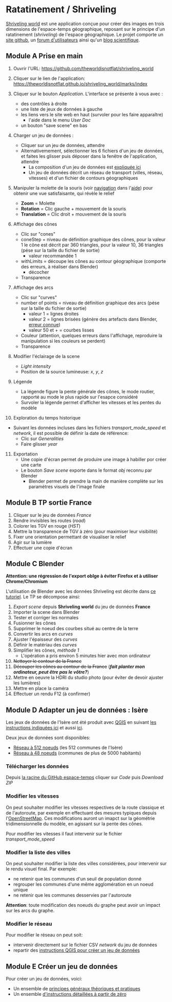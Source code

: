 
# Ratatinement / Shriveling

[Shriveling world](https://theworldisnotflat.github.io/shriveling_world/marks/index) est une application conçue pour créer des images en trois dimensions de l'espace-temps géographique, reposant sur le principe d'un ratatinement (*shriveling*) de l'espace géographique. Le projet comporte un [site github](https://github.com/theworldisnotflat/shriveling_world), un [forum d'utilisateurs](https://github.com/theworldisnotflat/shriveling_world/discussions) ainsi qu'un [blog scientifique](https://timespace.hypotheses.org/).

## Module A Prise en main

1. Ouvrir l'URL: https://github.com/theworldisnotflat/shriveling_world
2. Cliquer sur le lien de l'application: https://theworldisnotflat.github.io/shriveling_world/marks/index
3. Cliquer sur le bouton *Application*. L'interface se présente à vous avec :
   * des contrôles à droite
   * une liste de jeux de données à gauche
   * les liens vers le site web en haut (survoler pour les faire apparaître)
     * l'aide dans le menu *User Doc*
   * un bouton "save scene" en bas

4. Charger un jeu de données :
   * Cliquer sur un jeu de données, attendre
   * Alternativemement, sélectionner les 6 fichiers d'un jeu de données, et faites les glisser puis déposer dans la fenêtre de l'application, attendre
     * La composition d'un jeu de données est [expliquée ici](https://theworldisnotflat.github.io/shriveling_world/marks/usrdoc/create_dataset)
     * Un jeu de données décrit un réseau de transport (villes, réseau, vitesses) et d'un fichier de contours géographiques

5. Manipuler la molette de la souris (voir [navigation](https://theworldisnotflat.github.io/shriveling_world/marks/usrdoc/basic_usage_tutorial/#navigation) dans l'[aide](https://theworldisnotflat.github.io/shriveling_world/marks/usrdoc/basic_usage_tutorial/)) pour obtenir une vue satisfaisante, qui révèle le relief
   * **Zoom** = Molette
   * **Rotation** = Clic gauche + mouvement de la souris
   * **Translation** = Clic droit + mouvement de la souris

6. Affichage des cônes
   * Clic sur "cones"
   * coneStep = niveau de définition graphique des cônes, pour la valeur 1 le cône est décrit par 360 triangles, pour la valeur 10, 36 triangles (pése sur la taille du fichier de sortie)
      * valeur recommandée 1
   * withLimits = découpe les cônes au contour géographique (comporte des erreurs, à réaliser dans Blender)
     * décocher
   * Transparence

7. Affichage des arcs
   * Clic sur "curves"
   * number of points = niveau de définition graphique des arcs (pése sur la taille du fichier de sortie)
      * valeur 1 = lignes droites
      * valeur 2 = lignes brisées (génère des artefacts dans Blender, [erreur connue](https://github.com/theworldisnotflat/shriveling_world/issues/159))
      * valeur 50 et + = courbes lisses
   * Couleur (attention, quelques erreurs dans l'affichage, reproduire la manipulation si les couleurs se perdent)
   * Transparence

8. Modifier l'éclairage de la scene
   * *Light intensity*
   * Position de la source lumineuse: *x*, *y*, *z*
9. Légende
   * La légende figure la pente générale des cônes, le mode routier, rapporté au mode le plus rapide sur l'esapce considéré
   * Survoler la légende permet d'afficher les vitesses et les pentes du modèle

10. Exploration du temps historique
   * Suivant les données incluses dans les fichiers *transport_mode_speed* et *network*, il est possible de définir la date de référence:
     * Clic sur *Generalities*
     * Faire glisser *year*

11. Exportation
    * Une copie d'écran permet de produire une image à habiller por créer une carte
    * Le bouton *Save scene* exporte dans le format *obj* reconnu par Blender
      * Blender permet de prendre la main de manière complète sur les paramètres visuels de l'image finale

## Module B TP sortie France

1. Cliquer sur le jeu de données *France*
2. Rendre invisibles les routes (*road*)
3. Colorer les TGV en rouge (*HST*)
4. Mettre la transparence de TGV à zéro (pour maximiser leur visibilité)
5. Fixer une orientation permettant de visualiser le relief
6. Agir sur la lumière
7. Effectuer une copie d'écran

## Module C Blender

__Attention: une régression de l'export oblge à éviter Firefox et à utiliser Chrome/Chromium__

L'utilisation de Blender avec les données Shriveling est décrite dans [ce tutoriel](https://theworldisnotflat.github.io/shriveling_world/marks/usrdoc/blender_tutorial). Le TP se décompose ainsi:
1. _Export scene_ depuis __Shriveling world__ du jeu de données __France__
2. Importer la scene dans Blender
3. Tester et corriger les normales
4. Fusionner les cônes
5. Supprimer le noeud des courbes situé au centre de la terre
6. Convertir les arcs en _curves_
7. Ajuster l'épaisseur des _curves_
8. Définir le matériau des _curves_
9. Simplifier les cônes, _méthode 1_
    - L'opération a pris environ 5 minutes hier avec mon ordinateur
10. ~~Nettoyer le contour de la France~~
11. ~~Découper les cônes au contour de la France~~  (___fait planter mon ordinateur, peut être pas le vôtre?___)
12. Mettre en oeuvre la HDRI du studio photo (pour éviter de devoir ajuster les lumières)
13. Mettre en place la caméra
14. Effectuer un rendu F12 (à confirmer)

## Module D Adapter un jeu de données : Isère

Les jeux de données de l'Isère ont été produit avec [QGIS](https://www.qgis.org/fr/site/) en suivant [les instructions indiquées ici](https://github.com/theworldisnotflat/shriveling_world/blob/master/markdown/usrdoc/create_dataset_from_scratch.md) et aussi [ici](https://theworldisnotflat.github.io/shriveling_world/marks/usrdoc/create_dataset).

Deux jeux de données sont disponibles:
* [Réseau à 512 noeuds](https://github.com/transcarto/espace-temps/tree/main/Shriveling/38) (les 512 communes de l'Isère)
* [Réseau à 48 noeuds](https://github.com/transcarto/espace-temps/tree/main/Shriveling/38_sup5000) (communes de plus de 5000 habitants)

### Télécharger les données

Depuis [la racine du GitHub espace-temps](https://github.com/transcarto/espace-temps) cliquer sur _Code_ puis _Download ZIP_

### Modifier les vitesses

On peut souhaiter modifier les vitesses respectives de la route classique et de l'autoroute, par exemple en effectuant des mesures typiques depuis l'[OpenStreetMap](https://www.openstreetmap.org/directions). Ces modifications auront un imapct sur la géométrie tridimensionnelle du modèle, en agissant sur la pente des cônes.

Pour modifier les vitesses il faut intervenir sur le fichier _transport_mode_speed_

### Modifier la liste des villes

On peut souhaiter modifier la liste des villes considérées, pour intervenir sur le rendu visuel final.
Par exemple: 
* ne retenir que les communes d'un seuil de population donné
* regrouper les communes d'une même agglomération en un noeud unique
* ne retenir que les communes desservies par l'autoroute

__Attention__: toute modification des noeuds du graphe peut avoir un impact sur les arcs du graphe.

### Modifier le réseau

Pour modifier le réseau on peut soit:
* intervenir directement sur le fichier CSV _network_ du jeu de données
* repartir des [instructions QGIS pour créer un jeu de données](https://github.com/theworldisnotflat/shriveling_world/blob/master/markdown/usrdoc/create_dataset_from_scratch.md)

## Module E Créer un jeu de données

Pour créer un jeu de données, voici:

* Un ensemble de [principes généraux théoriques et pratiques](https://theworldisnotflat.github.io/shriveling_world/marks/usrdoc/create_dataset)
* Un ensemble [d'instructions détaillées à partir de zéro](https://github.com/theworldisnotflat/shriveling_world/blob/master/markdown/usrdoc/create_dataset_from_scratch.md)

